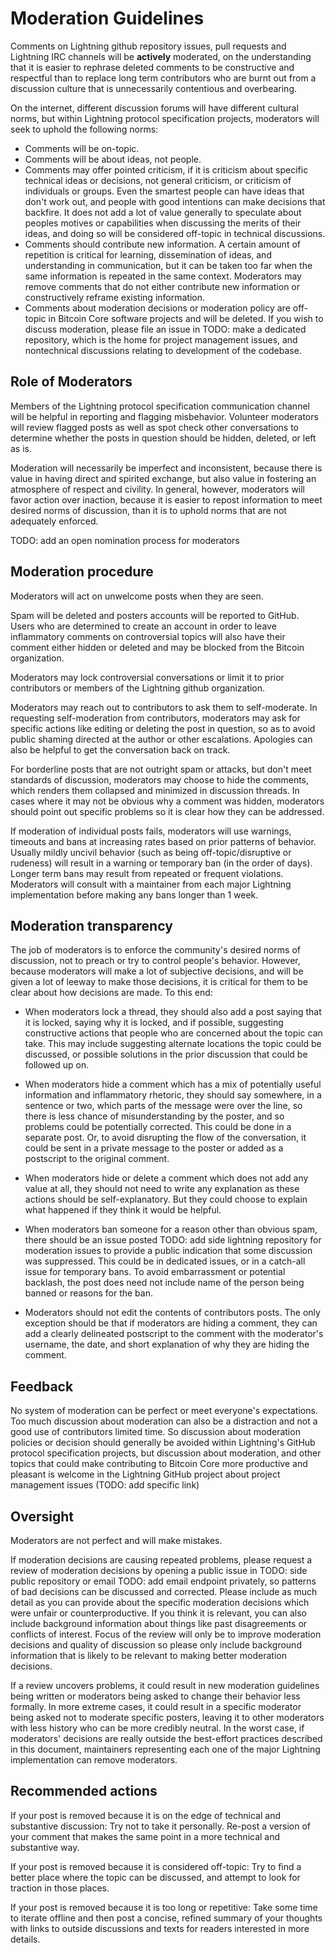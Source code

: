 # Moderation Guidelines

Comments on Lightning github repository issues, pull requests and Lightning IRC channels will be **actively** moderated, on the understanding that it is easier to rephrase deleted comments to be constructive and respectful than to replace long term contributors who are burnt out from a discussion culture that is unnecessarily contentious and overbearing.

On the internet, different discussion forums will have different cultural norms, but within Lightning protocol specification projects, moderators will seek to uphold the following norms:

- Comments will be on-topic.
- Comments will be about ideas, not people.
- Comments may offer pointed criticism, if it is criticism about specific technical ideas or decisions, not general criticism, or criticism of individuals or groups. Even the smartest people can have ideas that don't work out, and people with good intentions can make decisions that backfire. It does not add a lot of value generally to speculate about peoples motives or capabilities when discussing the merits of their ideas, and doing so will be considered off-topic in technical discussions.
- Comments should contribute new information. A certain amount of repetition is critical for learning, dissemination of ideas, and understanding in communication, but it can be taken too far when the same information is repeated in the same context. Moderators may remove comments that do not either contribute new information or constructively reframe existing information.
- Comments about moderation decisions or moderation policy are off-topic in Bitcoin Core software projects and will be deleted. If you wish to discuss moderation, please file an issue in TODO: make a dedicated repository, which is the home for project management issues, and nontechnical discussions relating to development of the codebase.

## Role of Moderators

Members of the Lightning protocol specification communication channel will be helpful in reporting and flagging misbehavior. Volunteer moderators will review flagged posts as well as spot check other conversations to determine whether the posts in question should be hidden, deleted, or left as is.

Moderation will necessarily be imperfect and inconsistent, because there is value in having direct and spirited exchange, but also value in fostering an atmosphere of respect and civility. In general, however, moderators will favor action over inaction, because it is easier to repost information to meet desired norms of discussion, than it is to uphold norms that are not adequately enforced.

TODO: add an open nomination process for moderators

## Moderation procedure

Moderators will act on unwelcome posts when they are seen.

Spam will be deleted and posters accounts will be reported to GitHub. Users who are determined to create an account in order to leave inflammatory comments on controversial topics will also have their comment either hidden or deleted and may be blocked from the Bitcoin organization.

Moderators may lock controversial conversations or limit it to prior contributors or members of the Lightning github organization.

Moderators may reach out to contributors to ask them to self-moderate. In requesting self-moderation from contributors, moderators may ask for specific actions like editing or deleting the post in question, so as to avoid public shaming directed at the author or other escalations. Apologies can also be helpful to get the conversation back on track.

For borderline posts that are not outright spam or attacks, but don't meet standards of discussion, moderators may choose to hide the comments, which renders them collapsed and minimized in discussion threads. In cases where it may not be obvious why a comment was hidden, moderators should point out specific problems so it is clear how they can be addressed.

If moderation of individual posts fails, moderators will use warnings, timeouts and bans at increasing rates based on prior patterns of behavior. Usually mildly uncivil behavior (such as being off-topic/disruptive or rudeness) will result in a warning or temporary ban (in the order of days). Longer term bans may result from repeated or frequent violations. Moderators will consult with a maintainer from each major Lightning implementation before making any bans longer than 1 week.

## Moderation transparency

The job of moderators is to enforce the community's desired norms of discussion, not to preach or try to control people's behavior. However, because moderators will make a lot of subjective decisions, and will be given a lot of leeway to make those decisions, it is critical for them to be clear about how decisions are made. To this end:

- When moderators lock a thread, they should also add a post saying that it is locked, saying why it is locked, and if possible, suggesting constructive actions that people who are concerned about the topic can take. This may include suggesting alternate locations the topic could be discussed, or possible solutions in the prior discussion that could be followed up on.

- When moderators hide a comment which has a mix of potentially useful information and inflammatory rhetoric, they should say somewhere, in a sentence or two, which parts of the message were over the line, so there is less chance of misunderstanding by the poster, and so problems could be potentially corrected. This could be done in a separate post. Or, to avoid disrupting the flow of the conversation, it could be sent in a private message to the poster or added as a postscript to the original comment.

- When moderators hide or delete a comment which does not add any value at all, they should not need to write any explanation as these actions should be self-explanatory. But they could choose to explain what happened if they think it would be helpful.

- When moderators ban someone for a reason other than obvious spam, there should be an issue posted TODO: add side lightning repository for moderation issues to provide a public indication that some discussion was suppressed. This could be in dedicated issues, or in a catch-all issue for temporary bans. To avoid embarrassment or potential backlash, the post does need not include name of the person being banned or reasons for the ban.

- Moderators should not edit the contents of contributors posts. The only exception should be that if moderators are hiding a comment, they can add a clearly delineated postscript to the comment with the moderator's username, the date, and short explanation of why they are hiding the comment.

## Feedback

No system of moderation can be perfect or meet everyone's expectations. Too much discussion about moderation can also be a distraction and not a good use of contributors limited time. So discussion about moderation policies or decision should generally be avoided within Lightning's GitHub protocol specification projects, but discussion about moderation, and other topics that could make contributing to Bitcoin Core more productive and pleasant is welcome in the Lightning GitHub project about project management issues (TODO: add specific link)

## Oversight

Moderators are not perfect and will make mistakes.

If moderation decisions are causing repeated problems, please request a review of moderation decisions by opening a public issue in TODO: side public repository or email TODO: add email endpoint privately, so patterns of bad decisions can be discussed and corrected. Please include as much detail as you can provide about the specific moderation decisions which were unfair or counterproductive. If you think it is relevant, you can also include background information about things like past disagreements or conflicts of interest. Focus of the review will only be to improve moderation decisions and quality of discussion so please only include background information that is likely to be relevant to making better moderation decisions.

If a review uncovers problems, it could result in new moderation guidelines being written or moderators being asked to change their behavior less formally. In more extreme cases, it could result in a specific moderator being asked not to moderate specific posters, leaving it to other moderators with less history who can be more credibly neutral. In the worst case, if moderators' decisions are really outside the best-effort practices described in this document, maintainers representing each one of the major Lightning implementation can remove moderators.

## Recommended actions

If your post is removed because it is on the edge of technical and substantive discussion: Try not to take it personally. Re-post a version of your comment that makes the same point in a more technical and substantive way.

If your post is removed because it is considered off-topic: Try to find a better place where the topic can be discussed, and attempt to look for traction in those places.

If your post is removed because it is too long or repetitive: Take some time to iterate offline and then post a concise, refined summary of your thoughts with links to outside discussions and texts for readers interested in more details.
